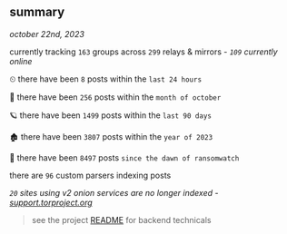 
## summary
_october 22nd, 2023_

currently tracking `163` groups across `299` relays & mirrors - _`109` currently online_

⏲ there have been `8` posts within the `last 24 hours`

🦈 there have been `256` posts within the `month of october`

🪐 there have been `1499` posts within the `last 90 days`

🏚 there have been `3807` posts within the `year of 2023`

🦕 there have been `8497` posts `since the dawn of ransomwatch`

there are `96` custom parsers indexing posts

_`20` sites using v2 onion services are no longer indexed - [support.torproject.org](https://support.torproject.org/onionservices/v2-deprecation/)_

> see the project [README](https://github.com/joshhighet/ransomwatch#ransomwatch--) for backend technicals
